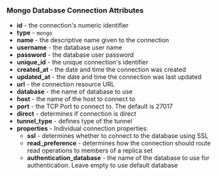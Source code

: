 ### Mongo Database Connection Attributes

* **id** - the connection's numeric identifier
* **type** - `mongo`
* **name** - the descriptive name given to the connection
* **username** - the database user name
* **password** - the database user password
* **unique_id** - the unique connection's identifier
* **created_at** - the date and time the connection was created
* **updated_at** - the date and time the connection was last updated
* **url** - the connection resource URL
* **database** - the name of database to use
* **host** - the name of the host to connect to
* **port** - the TCP Port to connect to. The default is 27017
* **direct** - determines if connection is direct
* **tunnel_type** - defines type of the tunnel
* **properties** - Individual connection properties:
  * **ssl** - determines whether to connect to the database using SSL
  * **read_preference** - determines how the connection should route read operations to members of a replica set
  * **authentication_database** - the name of the database to use for authentication. Leave empty to use default database
